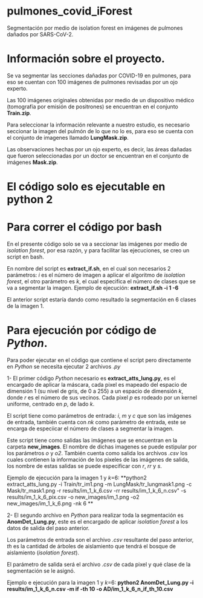 # pulmones_covid_iForest
Segmentación por medio de isolation forest en imágenes de pulmones dañados por SARS-CoV-2.

# Información sobre el proyecto.

Se va segmentar las secciones dañadas por COVID-19 en pulmones, para eso se cuentan con 100 imágenes de pulmones revisadas por un ojo experto.

Las 100 imágenes originales obtenidas por medio de un dispositivo médico (tomografía por emisión de positrones) se encuentran en el conjunto **Train.zip**.

Para seleccionar la información relevante a nuestro estudio, es necesario seccionar la imagen del pulmón de lo que no lo es, para eso se cuenta con el conjunto de imagenes llamado **LungMask.zip**.

Las observaciones hechas por un ojo experto, es decir, las áreas dañadas que fueron seleccionadas por un doctor se encuentran en el conjunto de imágenes **Mask.zip**.

# El código solo es ejecutable en python 2
# Para correr el código por bash
En el presente código solo se va a seccionar las imágenes por medio de _isolation forest_, por esa razón, y para facilitar las ejecuciones, se creo un script en bash.

En nombre del script es **extract_if.sh**, en el cual son necesarios 2 parámetros: _i_ es el número de imagen a aplicar el algoritmo de _isolation forest_, el otro parámetro es _k_, el cual especifica el número de clases que se va a segmentar la imagen.
Ejemplo de ejecución: **extract_if.sh -i 1 -6**

El anterior script estaría dando como resultado la segmentación en 6 clases de la imagen 1.

# Para ejecución por código de _Python_.
Para poder ejecutar en el código que contiene el script pero directamente en _Python_ se necesita ejecutar 2 archivos _.py_

1- El primer código _Python_ necesario es **extract_atts_lung.py**, es el encargado de aplicar la máscara, cada pixel es mapeado del espacio de dimensión 1 (su nivel de gris, de 0 a 255) a un espacio de dimensión _k_, donde _r_ es el número de sus vecinos. Cada pixel _p_ es rodeado por un kernel uniforme, centrado en _p_, de lado _k_.

El script tiene como parámetros de entrada: _i_, _m_ y _c_ que son las imágenes de entrada, también cuenta con _nk_ como parámetro de entrada, este se encarga de especiicar el número de clases a segmentar la imagen.

Este script tiene como salidas las imágenes que se encuentran en la carpeta **new_images**. El nombre de dichas imagenes se puede estipular por los parámetros _o_ y _o2_. También cuenta como salida los archivos _.csv_ los cuales contienen la información de los pixeles de las imágenes de salida, los nombre de estas salidas se puede especificar con _r_, _rr_ y _s_.

Ejemplo de ejecución para la imagen 1 y _k_=6:
**python2 extract_atts_lung.py  -i Train/tr_im1.png  -m  LungMask/tr_lungmask1.png  -c Mask/tr_mask1.png  -r results/im_1_k_6.csv  -rr results/im_1_k_6_n.csv"  -s results/im_1_k_6_pix.csv  -o new_images/im_1.png  -o2 new_images/im_1_k_6.png -nk 6
**

2- El segundo archivo en _Python_ para realizar toda la segmentación es **AnomDet_Lung.py**, este es el encargado de aplicar _isolation forest_ a los datos de salida del paso anterior.

Los parámetros de entrada son el archivo _.csv_ resultante del paso anterior, _th_ es la cantidad de árboles de aislamiento que tendrá el bosque de aislamiento (_isolation forest_).

El parámetro de salida será el archivo _.csv_ de cada pixel y qué clase de la segmentación se le asignó.

Ejemplo e ejecución para la imagen 1 y _k_=6:
**python2 AnomDet_Lung.py  -i results/im_1_k_6_n.csv -m if  -th 10  -o AD/im_1_k_6_n_if_th_10.csv**




